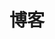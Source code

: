 ---
title: "博客"
draft: false
# page title background image
bg_image: "images/backgrounds/page-title.jpg"
# meta description
description : "云原生加速器发表的博客"
---